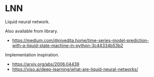 # LNN
Liquid neural network.

Also available from library.
- https://medium.com/@nivedita.home/time-series-model-prediction-with-a-liquid-state-machine-in-python-3c44334b53b2

Implementation inspiration.
- https://arxiv.org/abs/2006.04439
- https://viso.ai/deep-learning/what-are-liquid-neural-networks/


